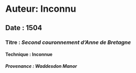 # **Auteur**: Inconnu 

## **Date :** 1504 

### **Titre :** *Second couronnement d’Anne de Bretagne* 

####  **Technique :** Inconnue

##### **Provenance :** Waddesdon Manor